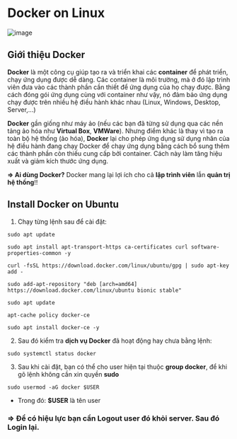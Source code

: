 # Docker on Linux

![image](https://user-images.githubusercontent.com/97789851/166855507-abb04309-989a-4b96-b1de-97ff8b0d50c8.png)

## Giới thiệu Docker
**Docker** là một công cụ giúp tạo ra và triển khai các **container** để phát triển, chạy ứng dụng được dễ dàng. Các container là môi trường, mà ở đó lập trình viên đưa vào các thành phần cần thiết để ứng dụng của họ chạy được. Bằng cách đóng gói ứng dụng cùng với container như vậy, nó đảm bảo ứng dụng chạy được trên nhiều hệ điều hành khác nhau (Linux, Windows, Desktop, Server,...)

**Docker** gần giống như máy ảo (nếu các bạn đã từng sử dụng qua các nền tảng ảo hóa như **Virtual Box**, **VMWare**). Nhưng điểm khác là thay vì tạo ra toàn bộ hệ thống (ảo hóa), **Docker** lại cho phép ứng dụng sử dụng nhân của hệ điều hành đang chạy Docker để chạy ứng dụng bằng cách bổ sung thêm các thành phần còn thiếu cung cấp bởi container. Cách này làm tăng hiệu xuất và giảm kích thước ứng dụng.

**=> Ai dùng Docker?** Docker mang lại lợi ích cho cả **lập trình viên** lẫn **quản trị hệ thống**!!

## Install Docker on Ubuntu
1. Chạy từng lệnh sau để cài đặt:
```console
sudo apt update
```
```console
sudo apt install apt-transport-https ca-certificates curl software-properties-common -y
```
```console
curl -fsSL https://download.docker.com/linux/ubuntu/gpg | sudo apt-key add -
```
```console
sudo add-apt-repository "deb [arch=amd64] https://download.docker.com/linux/ubuntu bionic stable"
```
```console
sudo apt update
```
```console
apt-cache policy docker-ce
```
```console
sudo apt install docker-ce -y
```
2. Sau đó kiểm tra **dịch vụ Docker** đã hoạt động hay chưa bằng lệnh:
```console
sudo systemctl status docker
```
3. Sau khi cài đặt, bạn có thể cho user hiện tại thuộc **group docker**, để khi gõ lệnh không cần xin quyền **sudo**
```console
sudo usermod -aG docker $USER
```
- Trong đó: **$USER** là tên user

### => Để có hiệu lực bạn cần **Logout** user đó khỏi server. Sau đó **Login** lại.
